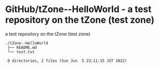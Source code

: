 # GitHub/tZone--HelloWorld - a test repository on the tZone (test zone)

a test repository on the tZone (test zone)


    ./tZone--HelloWorld
     ├── README.md
     └── test.txt
     
     0 directories, 2 files (Sun Jun  5 23:11:15 JST 2022)


